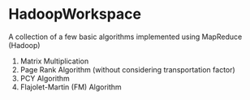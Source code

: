 # HadoopWorkspace
A collection of a few basic algorithms implemented using MapReduce (Hadoop)

1. Matrix Multiplication
2. Page Rank Algorithm (without considering transportation factor)
3. PCY Algorithm
4. Flajolet-Martin (FM) Algorithm
